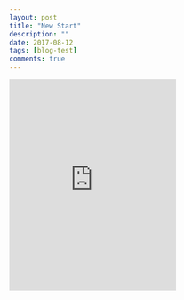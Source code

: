 ```yaml
---
layout: post
title: "New Start"
description: ""
date: 2017-08-12
tags: [blog-test]
comments: true
---
```

<iframe src="https://open.spotify.com/embed/track/5817wyqyc3cM1W9rDQjFQV" width="300" height="380" frameborder="0" allowtransparency="true"></iframe>
